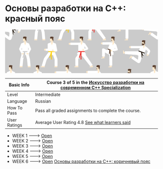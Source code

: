 # Основы разработки на C++: красный пояс

![alt-текст](img.jpg)

| Basic Info | Course 3 of 5 in the [Искусство разработки на современном C++ Specialization](https://www.coursera.org/learn/c-plus-plus-red)|
| ------------- | ------------- |
| Level | Intermediate |
| Language | Russian |
| How To Pass | Pass all graded assignments to complete the course. |
| User Ratings | Average User Rating 4.8 [See what learners said](https://www.coursera.org/learn/c-plus-plus-red#ratings)|

* WEEK 1 ---> [Open](Week_1)
* WEEK 2 ---> [Open](Week_2)
* WEEK 3 ---> [Open](Week_3)
* WEEK 4 ---> [Open](Week_4)
* WEEK 5 ---> [Open](Week_5)
* WEEK 6 ---> [Open](Week_6)
[Основы разработки на C++: коричневый пояс](https://www.coursera.org/learn/c-plus-plus-red)
